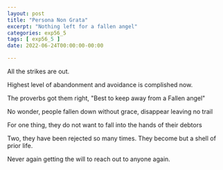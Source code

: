 ```yaml
---
layout: post
title: "Persona Non Grata"
excerpt: "Nothing left for a fallen angel"
categories: exp56_5
tags: [ exp56_5 ]
date: 2022-06-24T00:00:00-00:00

---
```


All the strikes are out. 

Highest level of abandonment and avoidance is complished now.

The proverbs got them right, "Best to keep away from a Fallen angel"

No wonder, people fallen down without grace, disappear leaving no trail

For one thing, they do not want to fall into the hands of their debtors

Two, they have been rejected so many times. They become but a shell of prior life.

Never again getting the will to reach out to anyone again.
